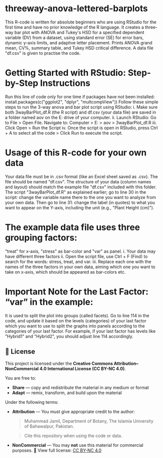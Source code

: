 # threeway-anova-lettered-barplots
This R-code is written for absolute beginners who are using RStudio for the first time and have no prior knowledge of the R language. It creates a three-way bar plot with ANOVA and Tukey's HSD for a specified dependent variable (DV) from a dataset, using standard  error (SE) for error bars, dynamic y-axis limits, and adaptive  letter placement. Prints ANOVA grand mean, CV%, summary table, and Tukey HSD critical difference. A data file "df.csv" is given to practise the code. 

# Getting Started with RStudio: Step-by-Step Instructions
Run this line of code only for one time if packages have not been installed: 
install.packages(c("ggplot2", "dplyr", "multcompView"))
Follow these simple steps to run the 3-way anova and bar plot script using RStudio:
i. Make sure both 3wayBarPlot_df.R (the R script) and df.csv (your data file) are saved in a folder named aov on the E: drive of your computer.
ii. Launch RStudio: Go to File > Open File. Navigate to: Computer > E: > aov > 3wayBarPlot_df.R
iii. Click Open > Run the Script
iv. Once the script is open in RStudio, press Ctrl + A to select all the code > Click Run to execute the script.

# Usage of this R-code for your own data
Your data file must be in .csv format (like an Excel sheet saved as .csv). The file should be named "df.csv". The structure of your data (column names and layout) should match the example file "df.csv" included with this folder. The script "3wayBarPlot_df.R" as explained earlier; go to line 30 in the script: change the variable name there to the one you want to analyze from your own data. Then go to line 31: change the label (in quotes) to what you want to appear on the Y-axis, including the unit (e.g., "Plant Height (cm)"). 
# The example data file uses three grouping factors: 
“treat” for x-axis, "stress" as bar-color and "var" as panel. 
i. Your data may have different three factors
ii. Open the script file, use Ctrl + F (Find) to search for the words: stress, treat, and var.
iii. Replace each one with the names of the three factors in your own data, aiming which one you want to take on x-axis, which should be appeared as bar-colors etc.
# Important Note for the Last Factor: “var” in the example:
It is used to split the plot into groups (called facets). Go to line 114 in the code, and update it based on the levels (categories) of your last factor which you want to use to split the graphs into panels according to the categories of your last factor. For example, if your last factor has levels like "Hybrid1" and "Hybrid2", you should adjust line 114 accordingly.
 
## 📜 License
This project is licensed under the **Creative Commons Attribution–NonCommercial 4.0 International License (CC BY-NC 4.0)**.

You are free to:
- **Share** — copy and redistribute the material in any medium or format
- **Adapt** — remix, transform, and build upon the material

Under the following terms:
- **Attribution** — You must give appropriate credit to the author:
  > Muhammad Jamil, Department of Botany, The Islamia University of Bahawalpur, Pakistan.
   
  > Cite this repository when using the code or data.
- **NonCommercial** — You may **not** use this material for commercial purposes.
📄 View full license: [CC BY-NC 4.0](https://creativecommons.org/licenses/by-nc/4.0/)
